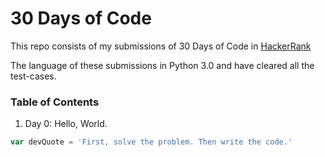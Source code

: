 # 30 Days of Code

This repo consists of my submissions of 30 Days of Code in [HackerRank](https://www.hackerrank.com) 

The language of these submissions in Python 3.0 and have cleared all the test-cases.

### Table of Contents

1. Day 0: Hello, World.

```javascript
var devQuote = 'First, solve the problem. Then write the code.'
```

